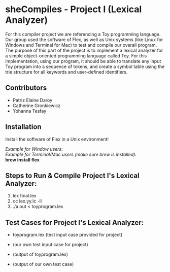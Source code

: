 # sheCompiles - Project I (Lexical Analyzer)
For this compiler project we are referencing a Toy programming language. Our group used the software of Flex, as well as Unix systems (like Linux for Windows and Terminal for Mac) to test and compile our overall program. The purpose of this part of the project is to implement a lexical analyzer for a simple object-oriented programming language called Toy. For this implementation, using our program, it should be able to translate any input Toy program into a sequence of tokens, and create a symbol table using the trie structure for all keywords and user-defined identifiers.

## Contributors
- Patriz Elaine Daroy
- Catherine Gronkiewicz
- Yohanna Tesfay

## Installation
Install the software of Flex in a Unix environment! <br/>

*Example for Window users:* <br/>
*Example for Terminal/Mac users (make sure brew is installed):* <br/>
**brew install flex**

## Steps to Run & Compile Project I's Lexical Analyzer:
1. lex final.lex
2. cc lex.yy.lc -ll
3. ./a.out < toyprogram.lex

## Test Cases for Project I's Lexical Analyzer:
- toyprogram.lex (test input case provided for project) <br/>
- (our own test input case for project) <br/>

- (output of toyprogram.lex)
- (output of our own test case)
